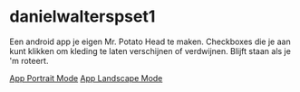 # danielwalterspset1

Een android app je eigen Mr. Potato Head te maken.
Checkboxes die je aan kunt klikken om kleding te laten verschijnen of verdwijnen. Blijft staan als je 'm roteert.

[App Portrait Mode](https://github.com/Danprog/danielwalterspset1/blob/master/doc/potatoportrait.png)
[App Landscape Mode](https://github.com/Danprog/danielwalterspset1/blob/master/doc/potatolandscape.png)
